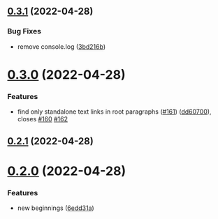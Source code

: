## [0.3.1](https://github.com/queen-raae/gatsby-remark-oembed/compare/v0.3.0...v0.3.1) (2022-04-28)


### Bug Fixes

*  remove console.log ([3bd216b](https://github.com/queen-raae/gatsby-remark-oembed/commit/3bd216b9a88d37d12d81ce26bf5cf43dde75bb9b))

# [0.3.0](https://github.com/queen-raae/gatsby-remark-oembed/compare/v0.2.1...v0.3.0) (2022-04-28)


### Features

* find only standalone text links in root paragraphs ([#161](https://github.com/queen-raae/gatsby-remark-oembed/issues/161)) ([dd60700](https://github.com/queen-raae/gatsby-remark-oembed/commit/dd607001b847fad7740a9940c33f7eaa78351668)), closes [#160](https://github.com/queen-raae/gatsby-remark-oembed/issues/160) [#162](https://github.com/queen-raae/gatsby-remark-oembed/issues/162)

## [0.2.1](https://github.com/queen-raae/gatsby-remark-oembed/compare/v0.2.0...v0.2.1) (2022-04-28)

# [0.2.0](https://github.com/queen-raae/gatsby-remark-oembed/compare/v0.1.1...v0.2.0) (2022-04-28)


### Features

* new beginnings ([6edd31a](https://github.com/queen-raae/gatsby-remark-oembed/commit/6edd31a686882d1dc72adbf2ca534b559b8e75f8))
